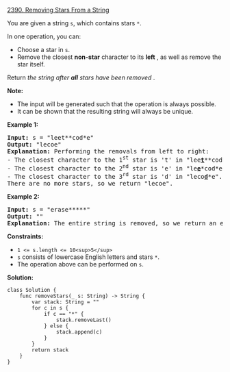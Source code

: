 [2390. Removing Stars From a String](https://leetcode.com/problems/removing-stars-from-a-string/)

You are given a string `s`, which contains stars `*`.

In one operation, you can:

* Choose a star in `s`.
* Remove the closest **non-star** character to its  **left** , as well as remove the star itself.

Return  *the string after **all** stars have been removed* .

**Note:**

* The input will be generated such that the operation is always possible.
* It can be shown that the resulting string will always be unique.

**Example 1:**

<pre><strong>Input:</strong> s = "leet**cod*e"
<strong>Output:</strong> "lecoe"
<strong>Explanation:</strong> Performing the removals from left to right:
- The closest character to the 1<sup>st</sup> star is 't' in "lee<strong><u>t</u></strong>**cod*e". s becomes "lee*cod*e".
- The closest character to the 2<sup>nd</sup> star is 'e' in "le<strong><u>e</u></strong>*cod*e". s becomes "lecod*e".
- The closest character to the 3<sup>rd</sup> star is 'd' in "leco<strong><u>d</u></strong>*e". s becomes "lecoe".
There are no more stars, so we return "lecoe".</pre>

**Example 2:**

<pre><strong>Input:</strong> s = "erase*****"
<strong>Output:</strong> ""
<strong>Explanation:</strong> The entire string is removed, so we return an empty string.
</pre>

**Constraints:**

* `1 <= s.length <= 10<sup>5</sup>`
* `s` consists of lowercase English letters and stars `*`.
* The operation above can be performed on `s`.

**Solution:**

```
class Solution {
    func removeStars(_ s: String) -> String {
        var stack: String = ""
        for c in s {
            if c == "*" {
                stack.removeLast()
            } else {
                stack.append(c)
            }
        }
        return stack
    }
}
```
